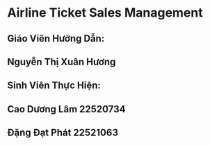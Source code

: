 # Airline Ticket Sales Management
## Giáo Viên Hưỡng Dẫn:
## Nguyễn Thị Xuân Hương
## Sinh Viên Thực Hiện:
## Cao Dương Lâm 22520734
## Đặng Đạt Phát 22521063 
